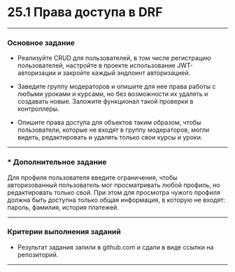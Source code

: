 # 25.1 Права доступа в DRF

_____

### Основное задание

* Реализуйте CRUD для пользователей, в том числе регистрацию пользователей, настройте в проекте использование
  JWT-авторизации и закройте каждый эндпоинт авторизацией.

* Заведите группу модераторов и опишите для нее права работы с любыми уроками и курсами, но без возможности их удалять и
  создавать новые. Заложите функционал такой проверки в контроллеры.

* Опишите права доступа для объектов таким образом, чтобы пользователи, которые не входят в группу модераторов, могли
  видеть, редактировать и удалять только свои курсы и уроки.

_____

###    * Дополнительное задание

Для профиля пользователя введите ограничения, чтобы авторизованный пользователь мог просматривать любой профиль, но
редактировать только свой. При этом для просмотра чужого профиля должна быть доступна только общая информация, в которую
не входят: пароль, фамилия, история платежей.

______

### Критерии выполнения заданий

* Результат задания залили в github.com и сдали в виде ссылки на репозиторий.

______